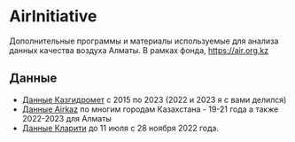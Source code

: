 # AirInitiative

Дополнительные программы и материалы используемые для анализа данных качества воздуха Алматы. В рамках фонда, https://air.org.kz

## Данные

- [Данные Казгидромет](https://drive.google.com/drive/u/1/folders/1XUSX5-TQC76Eef2V3v9cwirN4yPz-jJ-) с 2015 по 2023 (2022 и 2023 я с вами делился)
- [Данные Airkaz](https://drive.google.com/drive/u/1/folders/14uetSucbrY2FxwilstDxYH5gaWTz1pL9) по многим городам Казахстана - 19-21 года а также 2022-2023 для Алматы
- [Данные Кларити](https://drive.google.com/drive/u/1/folders/1te830eDERTteLJ-1DZCfENCAotoesdT_) до 11 июля с 28 ноября 2022 года.


